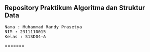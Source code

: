 ## Repository Praktikum Algoritma dan Struktur Data

<pre>
Nama : Muhammad Randy Prasetya
NIM : 2311110015
Kelas : S1SD04-A
</pre>
=======
</pre>

